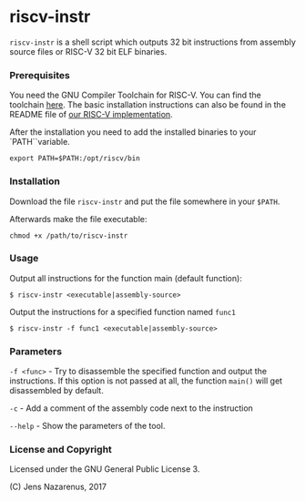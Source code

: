 # riscv-instr

`riscv-instr` is a shell script which outputs  32 bit instructions from assembly source files or RISC-V 32 bit ELF binaries.

### Prerequisites
You need the GNU Compiler Toolchain for RISC-V. You can find the
toolchain [here](https://github.com/riscv/riscv-gnu-toolchain). The
basic installation instructions can also be found in the README file of 
[our RISC-V implementation](https://zenon.cs.hs-rm.de/vhdl-cpu/riscv).

After the installation you need to add the installed binaries to your `PATH``variable.

    export PATH=$PATH:/opt/riscv/bin

### Installation
Download the file `riscv-instr` and put the file somewhere in your `$PATH`.

Afterwards make the file executable:

    chmod +x /path/to/riscv-instr


### Usage

Output all instructions for the function main (default function):
   
    $ riscv-instr <executable|assembly-source>

Output the instructions for a specified function named `func1`

    $ riscv-instr -f func1 <executable|assembly-source>


### Parameters

`-f <func>` - 
Try  to disassemble the specified function and output the instructions. If this option is not passed at all, the function `main()` will get disassembled by default.

`-c` - Add a comment of the assembly code next to the instruction

`--help` - Show the parameters of the tool.



### License and Copyright
Licensed under the GNU General Public License 3.

(C) Jens Nazarenus, 2017
